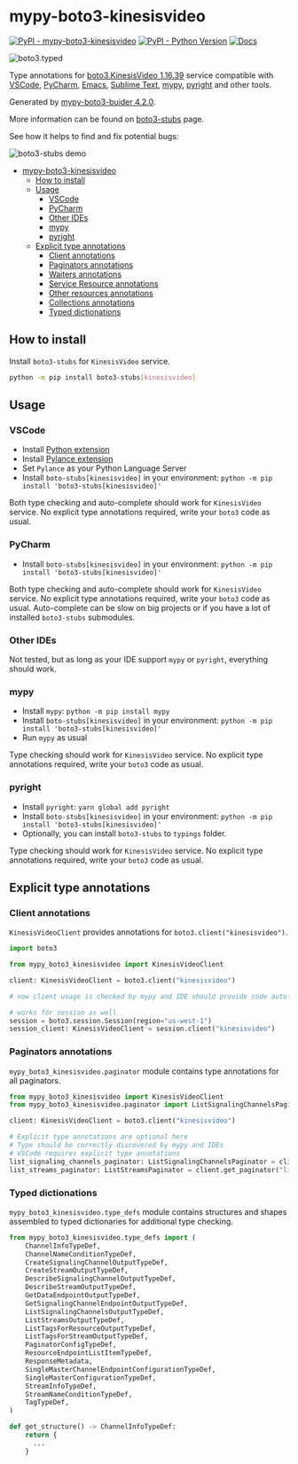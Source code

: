 # mypy-boto3-kinesisvideo

[![PyPI - mypy-boto3-kinesisvideo](https://img.shields.io/pypi/v/mypy-boto3-kinesisvideo.svg?color=blue)](https://pypi.org/project/mypy-boto3-kinesisvideo)
[![PyPI - Python Version](https://img.shields.io/pypi/pyversions/mypy-boto3-kinesisvideo.svg?color=blue)](https://pypi.org/project/mypy-boto3-kinesisvideo)
[![Docs](https://img.shields.io/readthedocs/mypy-boto3-builder.svg?color=blue)](https://mypy-boto3-builder.readthedocs.io/)

![boto3.typed](https://github.com/vemel/mypy_boto3_builder/raw/master/logo.png)

Type annotations for
[boto3.KinesisVideo 1.16.39](https://boto3.amazonaws.com/v1/documentation/api/1.16.39/reference/services/kinesisvideo.html#KinesisVideo) service
compatible with
[VSCode](https://code.visualstudio.com/),
[PyCharm](https://www.jetbrains.com/pycharm/),
[Emacs](https://www.gnu.org/software/emacs/),
[Sublime Text](https://www.sublimetext.com/),
[mypy](https://github.com/python/mypy),
[pyright](https://github.com/microsoft/pyright)
and other tools.

Generated by [mypy-boto3-buider 4.2.0](https://github.com/vemel/mypy_boto3_builder).

More information can be found on [boto3-stubs](https://pypi.org/project/boto3-stubs/) page.

See how it helps to find and fix potential bugs:

![boto3-stubs demo](https://github.com/vemel/mypy_boto3_builder/raw/master/demo.gif)

- [mypy-boto3-kinesisvideo](#mypy-boto3-kinesisvideo)
  - [How to install](#how-to-install)
  - [Usage](#usage)
    - [VSCode](#vscode)
    - [PyCharm](#pycharm)
    - [Other IDEs](#other-ides)
    - [mypy](#mypy)
    - [pyright](#pyright)
  - [Explicit type annotations](#explicit-type-annotations)
    - [Client annotations](#client-annotations)
    - [Paginators annotations](#paginators-annotations)
    - [Waiters annotations](#waiters-annotations)
    - [Service Resource annotations](#service-resource-annotations)
    - [Other resources annotations](#other-resources-annotations)
    - [Collections annotations](#collections-annotations)
    - [Typed dictionations](#typed-dictionations)

## How to install

Install `boto3-stubs` for `KinesisVideo` service.

```bash
python -m pip install boto3-stubs[kinesisvideo]
```

## Usage

### VSCode

- Install [Python extension](https://marketplace.visualstudio.com/items?itemName=ms-python.python)
- Install [Pylance extension](https://marketplace.visualstudio.com/items?itemName=ms-python.vscode-pylance)
- Set `Pylance` as your Python Language Server
- Install `boto-stubs[kinesisvideo]` in your environment: `python -m pip install 'boto3-stubs[kinesisvideo]'`

Both type checking and auto-complete should work for `KinesisVideo` service.
No explicit type annotations required, write your `boto3` code as usual.

### PyCharm

- Install `boto-stubs[kinesisvideo]` in your environment: `python -m pip install 'boto3-stubs[kinesisvideo]'`

Both type checking and auto-complete should work for `KinesisVideo` service.
No explicit type annotations required, write your `boto3` code as usual.
Auto-complete can be slow on big projects or if you have a lot of installed `boto3-stubs` submodules.

### Other IDEs

Not tested, but as long as your IDE support `mypy` or `pyright`, everything should work.

### mypy

- Install `mypy`: `python -m pip install mypy`
- Install `boto-stubs[kinesisvideo]` in your environment: `python -m pip install 'boto3-stubs[kinesisvideo]'`
- Run `mypy` as usual

Type checking should work for `KinesisVideo` service.
No explicit type annotations required, write your `boto3` code as usual.

### pyright

- Install `pyright`: `yarn global add pyright`
- Install `boto-stubs[kinesisvideo]` in your environment: `python -m pip install 'boto3-stubs[kinesisvideo]'`
- Optionally, you can install `boto3-stubs` to `typings` folder.

Type checking should work for `KinesisVideo` service.
No explicit type annotations required, write your `boto3` code as usual.

## Explicit type annotations

### Client annotations

`KinesisVideoClient` provides annotations for `boto3.client("kinesisvideo")`.

```python
import boto3

from mypy_boto3_kinesisvideo import KinesisVideoClient

client: KinesisVideoClient = boto3.client("kinesisvideo")

# now client usage is checked by mypy and IDE should provide code auto-complete

# works for session as well
session = boto3.session.Session(region="us-west-1")
session_client: KinesisVideoClient = session.client("kinesisvideo")
```

### Paginators annotations

`mypy_boto3_kinesisvideo.paginator` module contains type annotations for all paginators.

```python
from mypy_boto3_kinesisvideo import KinesisVideoClient
from mypy_boto3_kinesisvideo.paginator import ListSignalingChannelsPaginator, ListStreamsPaginator

client: KinesisVideoClient = boto3.client("kinesisvideo")

# Explicit type annotations are optional here
# Type should be correctly discovered by mypy and IDEs
# VSCode requires explicit type annotations
list_signaling_channels_paginator: ListSignalingChannelsPaginator = client.get_paginator("list_signaling_channels")
list_streams_paginator: ListStreamsPaginator = client.get_paginator("list_streams")
```







### Typed dictionations

`mypy_boto3_kinesisvideo.type_defs` module contains structures and shapes assembled
to typed dictionaries for additional type checking.

```python
from mypy_boto3_kinesisvideo.type_defs import (
    ChannelInfoTypeDef,
    ChannelNameConditionTypeDef,
    CreateSignalingChannelOutputTypeDef,
    CreateStreamOutputTypeDef,
    DescribeSignalingChannelOutputTypeDef,
    DescribeStreamOutputTypeDef,
    GetDataEndpointOutputTypeDef,
    GetSignalingChannelEndpointOutputTypeDef,
    ListSignalingChannelsOutputTypeDef,
    ListStreamsOutputTypeDef,
    ListTagsForResourceOutputTypeDef,
    ListTagsForStreamOutputTypeDef,
    PaginatorConfigTypeDef,
    ResourceEndpointListItemTypeDef,
    ResponseMetadata,
    SingleMasterChannelEndpointConfigurationTypeDef,
    SingleMasterConfigurationTypeDef,
    StreamInfoTypeDef,
    StreamNameConditionTypeDef,
    TagTypeDef,
)

def get_structure() -> ChannelInfoTypeDef:
    return {
      ...
    }
```
